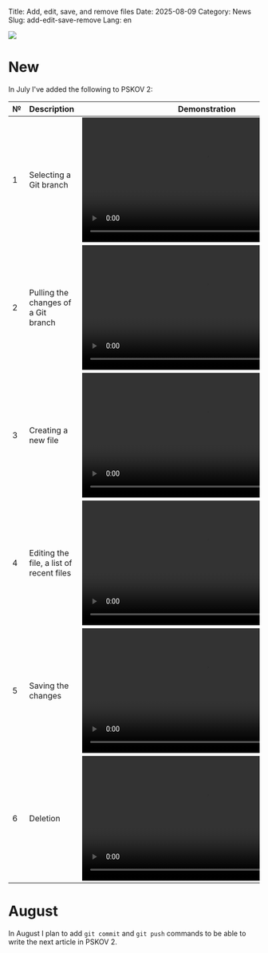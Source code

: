 Title: Add, edit, save, and remove files
Date: 2025-08-09
Category: News
Slug: add-edit-save-remove
Lang: en

![][splash]

# New

In July I've added the following to PSKOV 2:

| № | Description | Demonstration |
|---|---|---|
| 1 | Selecting a Git branch | <video controls width="500"><source src="../../images/2025-08_01.select-branch.mp4" type="video/mp4"/></video> |
| 2 | Pulling the changes of a Git branch | <video controls width="500"><source src="../../images/2025-08_02.pull.mp4" type="video/mp4"/></video> |
| 3 | Creating a new file | <video controls width="500"><source src="../../images/2025-08_03.add.mp4" type="video/mp4"/></video> |
| 4 | Editing the file, a list of recent files | <video controls width="500"><source src="../../images/2025-08_04.edit-recent.mp4" type="video/mp4"/></video> |
| 5 | Saving the changes | <video controls width="500"><source src="../../images/2025-08_05.save.mp4" type="video/mp4"/></video> |
| 6 | Deletion | <video controls width="500"><source src="../../images/2025-08_06.delete.mp4" type="video/mp4"/></video> |

# August

In August I plan to add `git commit` and `git push` commands to
be able to write the next article in PSKOV 2.

[splash]: ../../images/2025-08_splash.jpg
